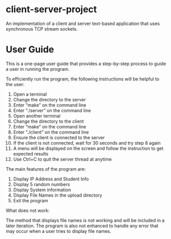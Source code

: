 # client-server-project
An implementation of a client and server text-based application that uses synchronous TCP stream sockets.

# User Guide

This is a one-page user guide that provides a step-by-step process to guide a user in running the program.

To efficiently run the program, the following instructions will be helpful to the user:

1.	Open a terminal
2.	Change the directory to the server 
3.	Enter “make” on the command line
4.	Enter “./server” on the command line
5.	Open another terminal
6.	Change the directory to the client
7.	Enter “make” on the command line
8.	Enter “./client” on the command line
9.	Ensure the client is connected to the server
10.	If the client is not connected, wait for 30 seconds and try step 8 again
11.	A menu will be displayed on the screen and follow the instruction to get expected results
12.	Use Ctrl+C to quit the server thread at anytime

The main features of the program are:

1.	Display IP Address and Student Info
2.	Display 5 random numbers
3.	Display System information
4.	Display File Names in the upload directory
5.	Exit the program

What does not work:

The method that displays file names is not working and will be included in a later iteration.
The program is also not enhanced to handle any error that may occur when a user tries to display file names.
